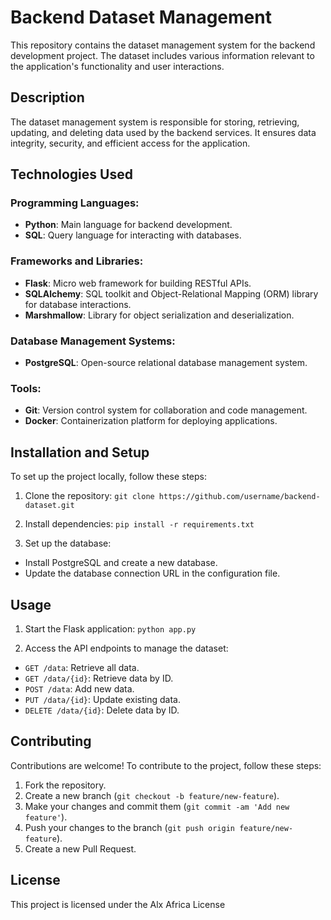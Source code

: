# Backend Dataset Management

This repository contains the dataset management system for the backend development project. The dataset includes various information relevant to the application's functionality and user interactions.

## Description

The dataset management system is responsible for storing, retrieving, updating, and deleting data used by the backend services. It ensures data integrity, security, and efficient access for the application.

## Technologies Used

### Programming Languages:
- **Python**: Main language for backend development.
- **SQL**: Query language for interacting with databases.

### Frameworks and Libraries:
- **Flask**: Micro web framework for building RESTful APIs.
- **SQLAlchemy**: SQL toolkit and Object-Relational Mapping (ORM) library for database interactions.
- **Marshmallow**: Library for object serialization and deserialization.

### Database Management Systems:
- **PostgreSQL**: Open-source relational database management system.

### Tools:
- **Git**: Version control system for collaboration and code management.
- **Docker**: Containerization platform for deploying applications.

## Installation and Setup

To set up the project locally, follow these steps:

1. Clone the repository:
`git clone https://github.com/username/backend-dataset.git`

2. Install dependencies:
`pip install -r requirements.txt`

3. Set up the database:
- Install PostgreSQL and create a new database.
- Update the database connection URL in the configuration file.

## Usage

1. Start the Flask application:
`python app.py`

2. Access the API endpoints to manage the dataset:
- `GET /data`: Retrieve all data.
- `GET /data/{id}`: Retrieve data by ID.
- `POST /data`: Add new data.
- `PUT /data/{id}`: Update existing data.
- `DELETE /data/{id}`: Delete data by ID.

## Contributing

Contributions are welcome! To contribute to the project, follow these steps:

1. Fork the repository.
2. Create a new branch (`git checkout -b feature/new-feature`).
3. Make your changes and commit them (`git commit -am 'Add new feature'`).
4. Push your changes to the branch (`git push origin feature/new-feature`).
5. Create a new Pull Request.

## License

This project is licensed under the Alx Africa License

